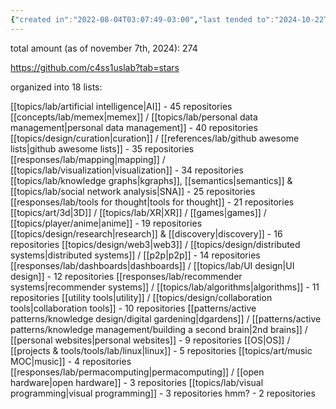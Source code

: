 ```yaml
---
{"created in":"2022-08-04T03:07:49-03:00","last tended to":"2024-10-22T17:40:29-03:00","tags":["lab","datamanagement","resource","🌱","informationmanagement"],"created":"2022-08-04T03:07:49.557-03:00","updated":"2025-01-22T11:58:19.201-03:00","dg-publish":true,"notestage":["🌱"],"permalink":"/references/lab/github-starred-repositories/","dgPassFrontmatter":true}
---
```


total amount (as of november 7th, 2024): 274

https://github.com/c4ss1uslab?tab=stars

organized into 18 lists:

[[topics/lab/artificial intelligence\|AI]] - 45 repositories
[[concepts/lab/memex\|memex]] / [[topics/lab/personal data management\|personal data management]] - 40 repositories
[[topics/design/curation\|curation]] / [[references/lab/github awesome lists\|github awesome lists]] - 35 repositories
[[responses/lab/mapping\|mapping]] / [[topics/lab/visualization\|visualization]] - 34 repositories
[[topics/lab/knowledge graphs\|kgraphs]], [[semantics\|semantics]] & [[topics/lab/social network analysis\|SNA]] - 25 repositories
[[responses/lab/tools for thought\|tools for thought]] - 21 repositories
[[topics/art/3d\|3D]] / [[topics/lab/XR\|XR]] / [[games\|games]] / [[topics/player/anime\|anime]] - 19 repositories
[[topics/design/research\|research]] & [[discovery\|discovery]] - 16 repositories
[[topics/design/web3\|web3]] / [[topics/design/distributed systems\|distributed systems]] / [[p2p\|p2p]] - 14 repositories
[[responses/lab/dashboards\|dashboards]] / [[topics/lab/UI design\|UI design]] - 12 repositories
[[responses/lab/recommender systems\|recommender systems]] / [[topics/lab/algorithms\|algorithms]] - 11 repositories
[[utility tools\|utility]] / [[topics/design/collaboration tools\|collaboration tools]] - 10 repositories
[[patterns/active patterns/knowledge design/digital gardening\|dgardens]] / [[patterns/active patterns/knowledge management/building a second brain\|2nd brains]] / [[personal websites\|personal websites]] - 9 repositories
[[OS\|OS]] / [[projects & tools/tools/lab/linux\|linux]] - 5 repositories
[[topics/art/music MOC\|music]] - 4 repositories
[[responses/lab/permacomputing\|permacomputing]] / [[open hardware\|open hardware]] - 3 repositories
[[topics/lab/visual programming\|visual programming]] - 3 repositories
hmm? - 2 repositories